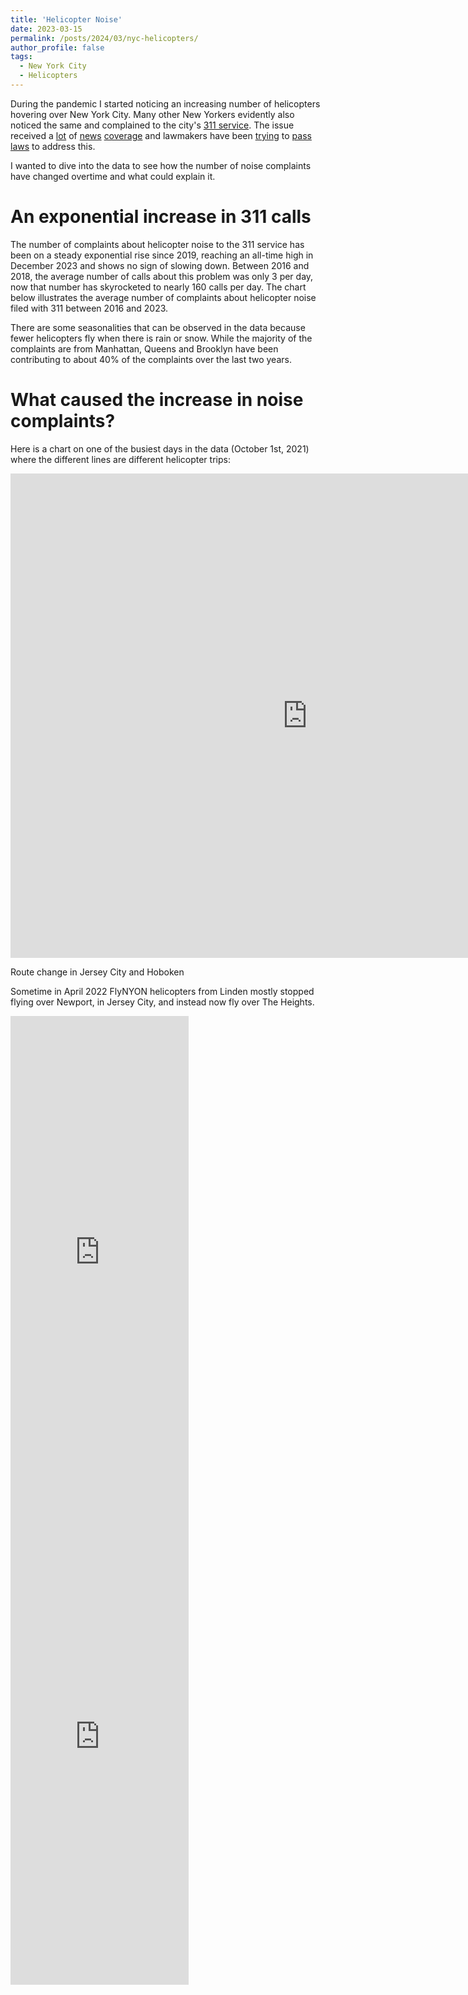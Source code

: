 ```yaml
---
title: 'Helicopter Noise'
date: 2023-03-15
permalink: /posts/2024/03/nyc-helicopters/
author_profile: false
tags:
  - New York City
  - Helicopters
---
```


<meta name="twitter:card" content="summary_large_image">
<meta name="twitter:title" content="Helicopters in NYC">

During the pandemic I started noticing an increasing number of helicopters hovering over New York City. Many other New Yorkers evidently also noticed the same and complained to the city's [311 service](https://portal.311.nyc.gov/article/?kanumber=KA-02267). The issue received a [lot](https://www.bloomberg.com/news/articles/2022-12-14/nyc-complaints-about-helicopter-noise-top-rat-complaints-in-some-parts-of-city) of [news](https://www.newyorker.com/magazine/2022/01/31/the-choppers-that-ate-new-york) [coverage](https://www.newyorker.com/magazine/2022/01/31/the-choppers-that-ate-new-york) and lawmakers have been [trying](https://www.northjersey.com/story/news/2023/04/24/menendez-pascrell-hope-to-get-faa-attention-on-helicopter-issues-through-budget/70135404007/) to [pass laws](https://nyc.streetsblog.org/2022/12/12/going-in-circles-laws-to-tame-helicopters-struggle-to-take-off) to address this. 

I wanted to dive into the data to see how the number of noise complaints have changed overtime and what could explain it.

An exponential increase in 311 calls
=======

The number of complaints about helicopter noise to the 311 service has been on a steady exponential rise since 2019, reaching an all-time high in December 2023 and shows no sign of slowing down. Between 2016 and 2018, the average number of calls about this problem was only 3 per day, now that number has skyrocketed to nearly 160 calls per day. The chart below illustrates the average number of complaints about helicopter noise filed with 311 between 2016 and 2023.

There are some seasonalities that can be observed in the data because fewer helicopters fly when there is rain or snow. While the majority of the complaints are from Manhattan, Queens and Brooklyn have been contributing to about 40% of the complaints over the last two years. 

What caused the increase in noise complaints?
=======

Here is a chart on one of the busiest days in the data (October 1st, 2021) where the different lines are different helicopter trips:

<iframe src="https://wellango.github.io/images/helicopters-in-nyc/mapbox_trace_all_2021_10_01.html" title="Helicopters over Manhattan" width="950" height="775" style="border: none;"></iframe> 


Route change in Jersey City and Hoboken


Sometime in April 2022 FlyNYON helicopters from Linden mostly stopped flying over Newport, in Jersey City, and instead now fly over The Heights. 

<div style="float: left; margin-right: 20px;">
 <iframe src="https://wellango.github.io/images/helicopters-in-nyc/mapbox_trace_all_2022_4_01_legend.html" frameborder="0" scrolling="no" width="95%" height="775"></iframe>
</div>

<div style="float: left;">
 <iframe src="https://wellango.github.io/images/helicopters-in-nyc/mapbox_trace_all_2022_5_01_legend.html" frameborder="0" scrolling="no" width="95%" height="775"></iframe>
</div>

<div style="clear: both;"></div>





[^1]: The last year before the pandemic for which commuting data is available.

[^2]: I couldn’t figure out how to get data for those who work specifically in the CBD.

[^3]: The PATH and NJTransit to Penn Station and Port Authority Bus Terminal are all designed towards transporting people to the CBD.

[^4]: This includes anyone entering the CBD from New Jersey, not just New Jersey residents.

[^5]: Fall 2021 is the latest available data from NYMTC.

[^6]: Capital funding is money for structural improvements, new train cars; not for day-to-day operation costs of running the transit system.

[^7]:  NYC Transit, the agency that runs the subway and the buses in New York City, gets the remaining 80%.
